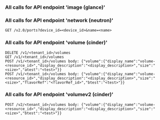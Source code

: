 ### All calls for API endpoint 'image (glance)'
### All calls for API endpoint 'network (neutron)'
```
GET /v2.0/ports?device_id=<device_id>&name=<name>
```
### All calls for API endpoint 'volume (cinder)'
```
DELETE /v1/<tenant_id>/volumes
GET /v1/<tenant_id>/volumes
POST /v1/<tenant_id>/volumes body: {"volume":{"display_name":"volume-<resource_id>","display_description":"<display_description>","size":"<size>","atest":"<test>"}}
POST /v1/<tenant_id>/volumes body: {"volume":{"display_name":"volume-<resource_id>","display_description":"<display_description>","size":"<size>","flavorRef":"<flavorRef_id>","btest":"<test>"}}
```
### All calls for API endpoint 'volumev2 (cinder)'
```
POST /v2/<tenant_id>/volumes body: {"volume":{"display_name":"volume-<resource_id>","display_description":"<display_description>","size":"<size>","btest":"<test>"}}
```
